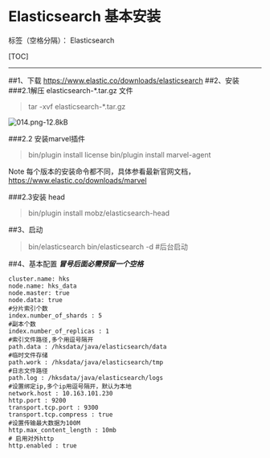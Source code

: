 ﻿# Elasticsearch 基本安装

标签（空格分隔）： Elasticsearch

[TOC]

---
##1、下载
https://www.elastic.co/downloads/elasticsearch
##2、安装
###2.1解压 elasticsearch-*.tar.gz 文件
> tar -xvf elasticsearch-*.tar.gz

![014.png-12.8kB][1]

###2.2 安装marvel插件
> bin/plugin install license
bin/plugin install marvel-agent

Note
每个版本的安装命令都不同，具体参看最新官网文档，
https://www.elastic.co/downloads/marvel

###2.3安装 head
> bin/plugin install mobz/elasticsearch-head



##3、启动
> bin/elasticsearch
bin/elasticsearch -d #后台启动

##4、基本配置
***冒号后面必需预留一个空格***
```
cluster.name: hks
node.name: hks_data
node.master: true
node.data: true
#分片索引个数
index.number_of_shards : 5
#副本个数
index.number_of_replicas : 1
#索引文件路径,多个用逗号隔开
path.data : /hksdata/java/elasticsearch/data
#临时文件存储
path.work : /hksdata/java/elasticsearch/tmp
#日志文件路径
path.log : /hksdata/java/elasticsearch/logs
#设置绑定ip,多个ip用逗号隔开，默认为本地
network.host : 10.163.101.230
http.port : 9200
transport.tcp.port : 9300 
transport.tcp.compress : true
#设置传输最大数据为100M
http.max_content_length : 10mb
# 启用对外http
http.enabled : true
```



  [1]: http://static.zybuluo.com/Great-Chinese/130dknbwxaldacou2h5z6b50/014.png
  [2]: http://static.zybuluo.com/Great-Chinese/8o09yieh7cv7n41h4dnnz4el/02.png